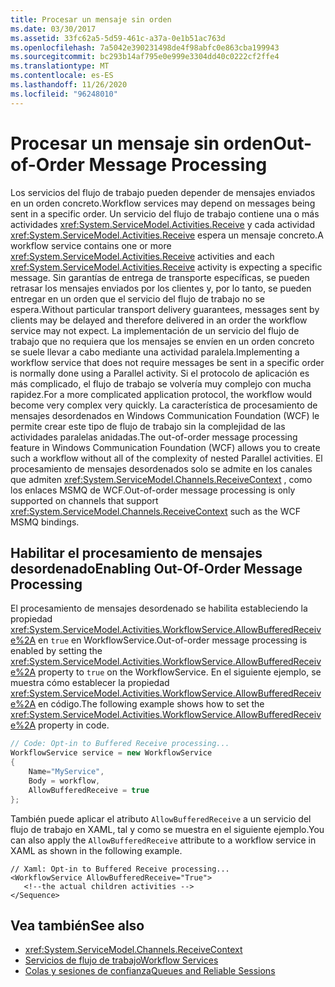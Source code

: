 ```yaml
---
title: Procesar un mensaje sin orden
ms.date: 03/30/2017
ms.assetid: 33fc62a5-5d59-461c-a37a-0e1b51ac763d
ms.openlocfilehash: 7a5042e390231498de4f98abfc0e863cba199943
ms.sourcegitcommit: bc293b14af795e0e999e3304dd40c0222cf2ffe4
ms.translationtype: MT
ms.contentlocale: es-ES
ms.lasthandoff: 11/26/2020
ms.locfileid: "96248010"
---
```

# <a name="out-of-order-message-processing"></a><span data-ttu-id="cb64c-102">Procesar un mensaje sin orden</span><span class="sxs-lookup"><span data-stu-id="cb64c-102">Out-of-Order Message Processing</span></span>

<span data-ttu-id="cb64c-103">Los servicios del flujo de trabajo pueden depender de mensajes enviados en un orden concreto.</span><span class="sxs-lookup"><span data-stu-id="cb64c-103">Workflow services may depend on messages being sent in a specific order.</span></span> <span data-ttu-id="cb64c-104">Un servicio del flujo de trabajo contiene una o más actividades <xref:System.ServiceModel.Activities.Receive> y cada actividad <xref:System.ServiceModel.Activities.Receive> espera un mensaje concreto.</span><span class="sxs-lookup"><span data-stu-id="cb64c-104">A workflow service contains one or more <xref:System.ServiceModel.Activities.Receive> activities and each <xref:System.ServiceModel.Activities.Receive> activity is expecting a specific message.</span></span> <span data-ttu-id="cb64c-105">Sin garantías de entrega de transporte específicas, se pueden retrasar los mensajes enviados por los clientes y, por lo tanto, se pueden entregar en un orden que el servicio del flujo de trabajo no se espera.</span><span class="sxs-lookup"><span data-stu-id="cb64c-105">Without particular transport delivery guarantees, messages sent by clients may be delayed and therefore delivered in an order the workflow service may not expect.</span></span> <span data-ttu-id="cb64c-106">La implementación de un servicio del flujo de trabajo que no requiera que los mensajes se envíen en un orden concreto se suele llevar a cabo mediante una actividad paralela.</span><span class="sxs-lookup"><span data-stu-id="cb64c-106">Implementing a workflow service that does not require messages be sent in a specific order is normally done using a Parallel activity.</span></span> <span data-ttu-id="cb64c-107">Si el protocolo de aplicación es más complicado, el flujo de trabajo se volvería muy complejo con mucha rapidez.</span><span class="sxs-lookup"><span data-stu-id="cb64c-107">For a more complicated application protocol, the workflow would become very complex very quickly.</span></span>  <span data-ttu-id="cb64c-108">La característica de procesamiento de mensajes desordenados en Windows Communication Foundation (WCF) le permite crear este tipo de flujo de trabajo sin la complejidad de las actividades paralelas anidadas.</span><span class="sxs-lookup"><span data-stu-id="cb64c-108">The out-of-order message processing feature in Windows Communication Foundation (WCF) allows you to create such a workflow without all of the complexity of nested Parallel activities.</span></span> <span data-ttu-id="cb64c-109">El procesamiento de mensajes desordenados solo se admite en los canales que admiten <xref:System.ServiceModel.Channels.ReceiveContext> , como los enlaces MSMQ de WCF.</span><span class="sxs-lookup"><span data-stu-id="cb64c-109">Out-of-order message processing is only supported on channels that support <xref:System.ServiceModel.Channels.ReceiveContext> such as the WCF MSMQ bindings.</span></span>  
  
## <a name="enabling-out-of-order-message-processing"></a><span data-ttu-id="cb64c-110">Habilitar el procesamiento de mensajes desordenado</span><span class="sxs-lookup"><span data-stu-id="cb64c-110">Enabling Out-Of-Order Message Processing</span></span>  

 <span data-ttu-id="cb64c-111">El procesamiento de mensajes desordenado se habilita estableciendo la propiedad <xref:System.ServiceModel.Activities.WorkflowService.AllowBufferedReceive%2A> en `true` en WorkflowService.</span><span class="sxs-lookup"><span data-stu-id="cb64c-111">Out-of-order message processing is enabled by setting the <xref:System.ServiceModel.Activities.WorkflowService.AllowBufferedReceive%2A> property to `true` on the WorkflowService.</span></span> <span data-ttu-id="cb64c-112">En el siguiente ejemplo, se muestra cómo establecer la propiedad <xref:System.ServiceModel.Activities.WorkflowService.AllowBufferedReceive%2A> en código.</span><span class="sxs-lookup"><span data-stu-id="cb64c-112">The following example shows how to set the <xref:System.ServiceModel.Activities.WorkflowService.AllowBufferedReceive%2A> property in code.</span></span>  
  
```csharp  
// Code: Opt-in to Buffered Receive processing...  
WorkflowService service = new WorkflowService  
{  
    Name="MyService",  
    Body = workflow,  
    AllowBufferedReceive = true  
};  
```  
  
 <span data-ttu-id="cb64c-113">También puede aplicar el atributo `AllowBufferedReceive` a un servicio del flujo de trabajo en XAML, tal y como se muestra en el siguiente ejemplo.</span><span class="sxs-lookup"><span data-stu-id="cb64c-113">You can also apply the `AllowBufferedReceive` attribute to a workflow service in XAML as shown in the following example.</span></span>  
  
```xaml  
// Xaml: Opt-in to Buffered Receive processing...  
<WorkflowService AllowBufferedReceive="True">  
   <!--the actual children activities -->  
</Sequence>  
```  
  
## <a name="see-also"></a><span data-ttu-id="cb64c-114">Vea también</span><span class="sxs-lookup"><span data-stu-id="cb64c-114">See also</span></span>

- <xref:System.ServiceModel.Channels.ReceiveContext>
- [<span data-ttu-id="cb64c-115">Servicios de flujo de trabajo</span><span class="sxs-lookup"><span data-stu-id="cb64c-115">Workflow Services</span></span>](workflow-services.md)
- [<span data-ttu-id="cb64c-116">Colas y sesiones de confianza</span><span class="sxs-lookup"><span data-stu-id="cb64c-116">Queues and Reliable Sessions</span></span>](queues-and-reliable-sessions.md)

